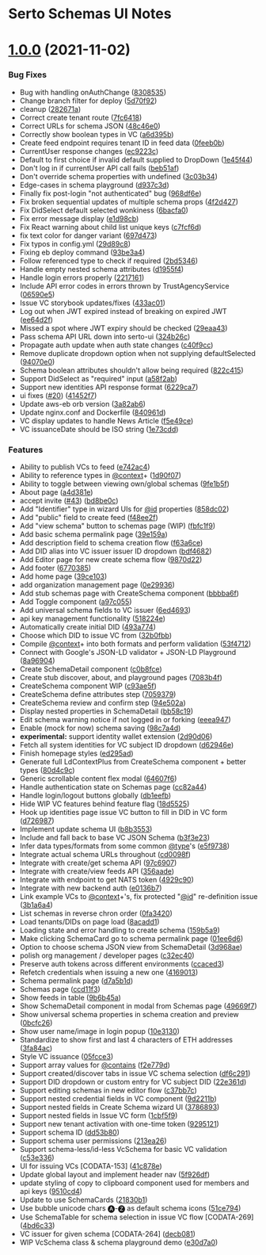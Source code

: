 # Serto Schemas UI Notes

# [1.0.0](https://github.com/SertoID/serto-schemas-ui/compare/...v1.0.0) (2021-11-02)


### Bug Fixes

* Bug with handling onAuthChange ([8308535](https://github.com/SertoID/serto-schemas-ui/commit/8308535c8115fc94767db12cd79a507c90da55ae))
* Change branch filter for deploy ([5d70f92](https://github.com/SertoID/serto-schemas-ui/commit/5d70f92da6b21559f83d9af634bb1b21d321ba77))
* cleanup ([282671a](https://github.com/SertoID/serto-schemas-ui/commit/282671acb859e327800c9515efc94ce1d269a618))
* Correct create tenant route ([7fc6418](https://github.com/SertoID/serto-schemas-ui/commit/7fc6418494c6b3d76ef00040ab2e2f170ccca0cc))
* Correct URLs for schema JSON ([48c46e0](https://github.com/SertoID/serto-schemas-ui/commit/48c46e0643f5f11871964edfacf03f98b6efe686))
* Correctly show boolean types in VC ([a6d395b](https://github.com/SertoID/serto-schemas-ui/commit/a6d395b4272cd88833ff443a9e12c17446803e45))
* Create feed endpoint requires tenant ID in feed data ([0feeb0b](https://github.com/SertoID/serto-schemas-ui/commit/0feeb0ba136ef0566005ee7b4806f116e9c4c664))
* CurrentUser response changes ([ec9223c](https://github.com/SertoID/serto-schemas-ui/commit/ec9223c58148731045b1f632f2c8e5fbfb7eb2be))
* Default to first choice if invalid default supplied to DropDown ([1e45f44](https://github.com/SertoID/serto-schemas-ui/commit/1e45f44541a3a76aef52eb167216b44e5c5b56d1))
* Don't log in if currentUser API call fails ([beb51af](https://github.com/SertoID/serto-schemas-ui/commit/beb51aff5ee85e8fb038b8d5da0820d86b9663f6))
* Don't override schema properties with undefined ([3c03b34](https://github.com/SertoID/serto-schemas-ui/commit/3c03b34966e702800b2b86944928913dbfd3b71d))
* Edge-cases in schema playground ([d937c3d](https://github.com/SertoID/serto-schemas-ui/commit/d937c3d9aacb2eacb5578c6c4b08642c3d67930d))
* Finally fix post-login "not authenticated" bug ([968df6e](https://github.com/SertoID/serto-schemas-ui/commit/968df6e90e3cfd2c30fd9960fb32305627c7fe6e))
* Fix broken sequential updates of multiple schema props ([4f2d427](https://github.com/SertoID/serto-schemas-ui/commit/4f2d4275a480d917fd75287d061674afb712a853))
* Fix DidSelect default selected wonkiness ([6bacfa0](https://github.com/SertoID/serto-schemas-ui/commit/6bacfa090a9ff932b9a80db8494a6e0199d37eba))
* Fix error message display ([e1d98cb](https://github.com/SertoID/serto-schemas-ui/commit/e1d98cba0a5934f5136ab82c91a8f9d392c27e62))
* Fix React warning about child list unique keys ([c7fcf6d](https://github.com/SertoID/serto-schemas-ui/commit/c7fcf6da8f81d6e40dd9acfe06fff901b63e73c0))
* fix text color for danger variant ([697d473](https://github.com/SertoID/serto-schemas-ui/commit/697d4738ef2901cbdb44ed0e9d7d90c4172a124f))
* Fix typos in config.yml ([29d89c8](https://github.com/SertoID/serto-schemas-ui/commit/29d89c8f26c9516273650f48e8cb20ed082e5051))
* Fixing eb deploy command ([93be3a4](https://github.com/SertoID/serto-schemas-ui/commit/93be3a4950407b3ecc6e94caf94b380da795c3a1))
* Follow referenced type to check if required ([2bd5346](https://github.com/SertoID/serto-schemas-ui/commit/2bd534672b2f68921f85e4d86120da1f608b4d33))
* Handle empty nested schema attributes ([d1955f4](https://github.com/SertoID/serto-schemas-ui/commit/d1955f4b19df0788efea5f40aa97accd4660a3b7))
* Handle login errors properly ([2217161](https://github.com/SertoID/serto-schemas-ui/commit/221716153ce21501831c9740194eac4d79e47ac7))
* Include API error codes in errors thrown by TrustAgencyService ([06590e5](https://github.com/SertoID/serto-schemas-ui/commit/06590e54207d1d24d144c8e056ce9c7c71ee7de3))
* Issue VC storybook updates/fixes ([433ac01](https://github.com/SertoID/serto-schemas-ui/commit/433ac019c4356c9d36a93819668602f3bf0ea37d))
* Log out when JWT expired instead of breaking on expired JWT ([ee64d2f](https://github.com/SertoID/serto-schemas-ui/commit/ee64d2f3193d1dccf9a4e225ec875aa42a81a08b))
* Missed a spot where JWT expiry should be checked ([29eaa43](https://github.com/SertoID/serto-schemas-ui/commit/29eaa43d3e813c22ddc5f9d0293dd7b6a7a3ac3f))
* Pass schema API URL down into serto-ui ([324b26c](https://github.com/SertoID/serto-schemas-ui/commit/324b26c46e5498e049f93b1ac0c70f457eba6bd4))
* Propagate auth update when auth state changes ([c40f9cc](https://github.com/SertoID/serto-schemas-ui/commit/c40f9cc11fb15b5a18cfcfb54875741943f426d4))
* Remove duplicate dropdown option when not supplying defaultSelected ([94070e0](https://github.com/SertoID/serto-schemas-ui/commit/94070e03091a5298851088dc30ddf6c59ff38a10))
* Schema boolean attributes shouldn't allow being required ([822c415](https://github.com/SertoID/serto-schemas-ui/commit/822c415b4ea8341904d1d923b3fd818d30187a4e))
* Support DidSelect as "required" input ([a58f2ab](https://github.com/SertoID/serto-schemas-ui/commit/a58f2ab2d5ea28fc4a641bef01880022c087ab39))
* Support new identities API response format ([6229ca7](https://github.com/SertoID/serto-schemas-ui/commit/6229ca79871634c80ec2d92e0051c36bff45a9a2))
* ui fixes ([#20](https://github.com/SertoID/serto-schemas-ui/issues/20)) ([41452f7](https://github.com/SertoID/serto-schemas-ui/commit/41452f7b6a6f43d130e467276773d6124f52ea39))
* Update aws-eb orb version ([3a82ab6](https://github.com/SertoID/serto-schemas-ui/commit/3a82ab615ac4e030297a1607bf59be2404a28b10))
* Update nginx.conf and Dockerfile ([840961d](https://github.com/SertoID/serto-schemas-ui/commit/840961d3726648c2d1630db556fd31c7b28266ec))
* VC display updates to handle News Article ([f5e49ce](https://github.com/SertoID/serto-schemas-ui/commit/f5e49ce8e3126f33a944fde139eea7b70a42789c))
* VC issuanceDate should be ISO string ([1e73cdd](https://github.com/SertoID/serto-schemas-ui/commit/1e73cdd32495261db9aad6db603005f547324e05))


### Features

* Ability to publish VCs to feed ([e742ac4](https://github.com/SertoID/serto-schemas-ui/commit/e742ac4debe9ff62d2ab96f06978c154d36f9124))
* Ability to reference types in [@context](https://github.com/context)+ ([1d90f07](https://github.com/SertoID/serto-schemas-ui/commit/1d90f07204299f9eddb941ef1ae57d19c1685cde))
* Ability to toggle between viewing own/global schemas ([9fe1b5f](https://github.com/SertoID/serto-schemas-ui/commit/9fe1b5fa6e93bb31888eb459b5f3541a0749e967))
* About page ([a4d381e](https://github.com/SertoID/serto-schemas-ui/commit/a4d381eab5455a1e949d8a00dd0f5be1ec80e568))
* accept invite ([#43](https://github.com/SertoID/serto-schemas-ui/issues/43)) ([bd8be0c](https://github.com/SertoID/serto-schemas-ui/commit/bd8be0c4e13807f3f47fa29c5401c8530c200276))
* Add "Identifier" type in wizard UIs for [@id](https://github.com/id) properties ([858dc02](https://github.com/SertoID/serto-schemas-ui/commit/858dc02dcee8e29fea8b58f2df2897792032a729))
* Add "public" field to create feed ([f48ee2f](https://github.com/SertoID/serto-schemas-ui/commit/f48ee2f4ed65b3d4139c687b05ca6697a33a58fa))
* Add "view schema" button to schemas page (WIP) ([fbfc1f9](https://github.com/SertoID/serto-schemas-ui/commit/fbfc1f994a820e3f0c82ba3bec39019aa7489509))
* Add basic schema permalink page ([39e159a](https://github.com/SertoID/serto-schemas-ui/commit/39e159a719f0b8132171f1ea3d4bf5b57d7ac66f))
* Add description field to schema creation flow ([f63a6ce](https://github.com/SertoID/serto-schemas-ui/commit/f63a6ce2cce2f06367ff600468432616023b0491))
* Add DID alias into VC issuer issuer ID dropdown ([bdf4682](https://github.com/SertoID/serto-schemas-ui/commit/bdf4682a7abc1fd8e56653c3f2a7bdb9d33f5e67))
* Add Editor page for new create schema flow ([9870d22](https://github.com/SertoID/serto-schemas-ui/commit/9870d2264a7e9cf15802d6c479d2758e6eca6c9e))
* Add footer ([6770385](https://github.com/SertoID/serto-schemas-ui/commit/67703850b16ad8b71b9d6a82546032ca9fd88d44))
* Add home page ([39ce103](https://github.com/SertoID/serto-schemas-ui/commit/39ce1038de547cafee89205f82078194f165c14e))
* add organization management page ([0e29936](https://github.com/SertoID/serto-schemas-ui/commit/0e2993640f35825a79b424cb91cadf13f76f75e8))
* Add stub schemas page with CreateSchema component ([bbbba6f](https://github.com/SertoID/serto-schemas-ui/commit/bbbba6f7e34e7f08a72c70e1464ed6f3fd13f62d))
* Add Toggle component ([a97c055](https://github.com/SertoID/serto-schemas-ui/commit/a97c0557e478714deb84760f851cb851b9daf444))
* Add universal schema fields to VC issuer ([6ed4693](https://github.com/SertoID/serto-schemas-ui/commit/6ed46936b99e94c778fa2e1e7b6f1702ee1e82d6))
* api key management functionality ([518224e](https://github.com/SertoID/serto-schemas-ui/commit/518224e1543a1fc9e0339492c192275708b3f1f7))
* Automatically create initial DID ([493a774](https://github.com/SertoID/serto-schemas-ui/commit/493a77411f5019b86d09ecac304c9565eb7b6313))
* Choose which DID to issue VC from ([32b0fbb](https://github.com/SertoID/serto-schemas-ui/commit/32b0fbb14377643a98ab6a24b32d2b83ae11d5f0))
* Compile [@context](https://github.com/context)+ into both formats and perform validation ([53f4712](https://github.com/SertoID/serto-schemas-ui/commit/53f4712dd3d8819ebb5fc23776482b135a40659f))
* Connect with Google's JSON-LD validator + JSON-LD Playground ([8a96904](https://github.com/SertoID/serto-schemas-ui/commit/8a969044c292acbdf2bdc6da39e13cc7479ec69b))
* Create SchemaDetail component ([c0b8fce](https://github.com/SertoID/serto-schemas-ui/commit/c0b8fce5efac344e72457defcd87c77cdb1f4e61))
* Create stub discover, about, and playground pages ([7083b4f](https://github.com/SertoID/serto-schemas-ui/commit/7083b4f17dbaea2c28ad73fbd4056949686b2f0a))
* CreateSchema component WIP ([c93ae5f](https://github.com/SertoID/serto-schemas-ui/commit/c93ae5fc8343e34d88d955f74df0fb56fca10267))
* CreateSchema define attributes step ([7059379](https://github.com/SertoID/serto-schemas-ui/commit/7059379ead9eabfb8cb4a39f54aa1de1deee8ab2))
* CreateSchema review and confirm step ([94e502a](https://github.com/SertoID/serto-schemas-ui/commit/94e502a415b2506e1841aa55c1f8411f37038684))
* Display nested properties in SchemaDetail ([bb58c19](https://github.com/SertoID/serto-schemas-ui/commit/bb58c19a7001d37f8d30ae12a2b61c1ef173df18))
* Edit schema warning notice if not logged in or forking ([eeea947](https://github.com/SertoID/serto-schemas-ui/commit/eeea947a3e1835e04c8ce7cab965987c6e9c8405))
* Enable (mock for now) schema saving ([98c7a4d](https://github.com/SertoID/serto-schemas-ui/commit/98c7a4de50d2945a5cabd5ddb7178e21359488bb))
* **experimental:** support identity wallet extension ([2d90d06](https://github.com/SertoID/serto-schemas-ui/commit/2d90d062cebe6e7924102e89cdd5502dcd63ccaf))
* Fetch all system identities for VC subject ID dropdown ([d62946e](https://github.com/SertoID/serto-schemas-ui/commit/d62946ec334ade433d130df14ec2fd3634b7e2d5))
* Finish homepage styles ([ed295ad](https://github.com/SertoID/serto-schemas-ui/commit/ed295ada93c446b90cc7c4c6ae216720f62144c3))
* Generate full LdContextPlus from CreateSchema component + better types ([80d4c9c](https://github.com/SertoID/serto-schemas-ui/commit/80d4c9cc7587eb5fd1d0df8ba47fa86022a77475))
* Generic scrollable content flex modal ([64607f6](https://github.com/SertoID/serto-schemas-ui/commit/64607f627e23d52c2250fe8256306d1129633bd6))
* Handle authentication state on Schemas page ([cc82a44](https://github.com/SertoID/serto-schemas-ui/commit/cc82a44f403c2133517c60dbb1afc283ce8ae0d3))
* Handle login/logout buttons globally ([db1eefb](https://github.com/SertoID/serto-schemas-ui/commit/db1eefbb3ae95591dcb050cc0d974262c4b3f780))
* Hide WIP VC features behind feature flag ([18d5525](https://github.com/SertoID/serto-schemas-ui/commit/18d5525421f42f746d81447d73691c7f78ac0904))
* Hook up identities page issue VC button to fill in DID in VC form ([d726987](https://github.com/SertoID/serto-schemas-ui/commit/d726987c8ed9f63753f3694437961e5651846811))
* Implement update schema UI ([b8b3553](https://github.com/SertoID/serto-schemas-ui/commit/b8b35532e845bfff5359bcde0a0e1a983b35e09c))
* Include and fall back to base VC JSON Schema ([b3f3e23](https://github.com/SertoID/serto-schemas-ui/commit/b3f3e23f339aec83118d9fdd15f0754e6e60ba55))
* Infer data types/formats from some common [@type](https://github.com/type)'s ([e5f9738](https://github.com/SertoID/serto-schemas-ui/commit/e5f9738d42b1d4284286581c0fb3828270e2d9e2))
* Integrate actual schema URLs throughout ([cd0098f](https://github.com/SertoID/serto-schemas-ui/commit/cd0098fc5b0ab732d1b623c0bd42ab5cdeb3b8a5))
* Integrate with create/get schema API ([97c6907](https://github.com/SertoID/serto-schemas-ui/commit/97c6907ee7bdce9a2469d0b8fc1489d458e52c21))
* Integrate with create/view feeds API ([356aade](https://github.com/SertoID/serto-schemas-ui/commit/356aade7db56fc60608db6f41662d8234b1f0faf))
* Integrate with endpoint to get NATS token ([4929c90](https://github.com/SertoID/serto-schemas-ui/commit/4929c90387b0f70c1a3dd38790c2b982e5380b6f))
* Integrate with new backend auth ([e0136b7](https://github.com/SertoID/serto-schemas-ui/commit/e0136b7bf01b15bb98a1b10124cb56ea4c4bbcaf))
* Link example VCs to [@context](https://github.com/context)+'s, fix protected "[@id](https://github.com/id)" re-definition issue ([3b1a6a4](https://github.com/SertoID/serto-schemas-ui/commit/3b1a6a4e53d0602c1d55cd0e5ed9cc5eebf7d436))
* List schemas in reverse chron order ([0fa3420](https://github.com/SertoID/serto-schemas-ui/commit/0fa34207876357e756c6f415a4c2b234920d2285))
* Load tenants/DIDs on page load ([8acadd1](https://github.com/SertoID/serto-schemas-ui/commit/8acadd17b1d58326ce02ba41b8a89de9488d1980))
* Loading state and error handling to create schema ([159b5a9](https://github.com/SertoID/serto-schemas-ui/commit/159b5a9f56360dadf5a521d54c586547d11dadd2))
* Make clicking SchemaCard go to schema permalink page ([01ee6d6](https://github.com/SertoID/serto-schemas-ui/commit/01ee6d6b4e19e26e7b73f77fb0a7bc3addc33799))
* Option to choose schema JSON view from SchemaDetail ([3d968ae](https://github.com/SertoID/serto-schemas-ui/commit/3d968aec80256b0182e0a3f203277fb6eb69a758))
* polish org management / developer pages ([c32ec40](https://github.com/SertoID/serto-schemas-ui/commit/c32ec40ad1072acfd14ba9588283a083704c4669))
* Preserve auth tokens across different environments ([ccaced3](https://github.com/SertoID/serto-schemas-ui/commit/ccaced37e93c2c7f658a3e5f3b81deae7f2f28e0))
* Refetch credentials when issuing a new one ([4169013](https://github.com/SertoID/serto-schemas-ui/commit/4169013db1fb56d6ab417e3857e9e7d2e030276d))
* Schema permalink page ([d7a5b1d](https://github.com/SertoID/serto-schemas-ui/commit/d7a5b1dfbd424740ac4311fcb556a53d7c631b11))
* Schemas page ([ccd11f3](https://github.com/SertoID/serto-schemas-ui/commit/ccd11f36294551b031822ca4050be2efd34eb198))
* Show feeds in table ([9b6b45a](https://github.com/SertoID/serto-schemas-ui/commit/9b6b45ae19212a2a4d181e5cca85ef2d831621ad))
* Show SchemaDetail component in modal from Schemas page ([49669f7](https://github.com/SertoID/serto-schemas-ui/commit/49669f74f2927993bb0b55ed50607e6ae1ff3858))
* Show universal schema properties in schema creation and preview ([0bcfc26](https://github.com/SertoID/serto-schemas-ui/commit/0bcfc26c5b9816b36983b9bc2124bd160424cd70))
* Show user name/image in login popup ([10e3130](https://github.com/SertoID/serto-schemas-ui/commit/10e31302ae9d2d639dcadc6d848b5d880c9b263f))
* Standardize to show first and last 4 characters of ETH addresses ([3fa84ac](https://github.com/SertoID/serto-schemas-ui/commit/3fa84ac1116c0c9c73d23f82976ea65c98e538d7))
* Style VC issuance ([05fcce3](https://github.com/SertoID/serto-schemas-ui/commit/05fcce3c559810d76880a60ebcc41404ab2f8f09))
* Support array values for [@contains](https://github.com/contains) ([f2e779d](https://github.com/SertoID/serto-schemas-ui/commit/f2e779dc871be9cb24b5288b872810482fa514f6))
* Support created/discover tabs in issue VC schema selection ([df6c291](https://github.com/SertoID/serto-schemas-ui/commit/df6c291f3d38ee61496e0aa785c5b97e3482f533))
* Support DID dropdown or custom entry for VC subject DID ([22e361d](https://github.com/SertoID/serto-schemas-ui/commit/22e361d175e49a18107bea34187f4d09f43a5ec6))
* Support editing schemas in new editor flow ([c37bb7c](https://github.com/SertoID/serto-schemas-ui/commit/c37bb7c6d9cdfdbc0cdb7178be0bbb1d3ea1ca6c))
* Support nested credential fields in VC component ([9d2211b](https://github.com/SertoID/serto-schemas-ui/commit/9d2211bc991bf07aafb0e6072f28c1a512f0b849))
* Support nested fields in Create Schema wizard UI ([3786893](https://github.com/SertoID/serto-schemas-ui/commit/37868937fbe4cea36f8b61adfd0569ffa60b53ef))
* Support nested fields in Issue VC form ([1cbf5f9](https://github.com/SertoID/serto-schemas-ui/commit/1cbf5f9b5163f76807f889f683738ada31c7261a))
* Support new tenant activation with one-time token ([9295121](https://github.com/SertoID/serto-schemas-ui/commit/9295121501321f3c6e38a3d3fe4b880dde31fab4))
* Support schema ID ([dd53b80](https://github.com/SertoID/serto-schemas-ui/commit/dd53b80c80324643631de3a9a9a55f7478bdaca5))
* Support schema user permissions ([213ea26](https://github.com/SertoID/serto-schemas-ui/commit/213ea26c438543054a3186944a66843705cf5988))
* Support schema-less/id-less VcSchema for basic VC validation ([c53e336](https://github.com/SertoID/serto-schemas-ui/commit/c53e336cd9b2221c4a6987b0419acdc5785c98d8))
* UI for issuing VCs [CODATA-153] ([41c878e](https://github.com/SertoID/serto-schemas-ui/commit/41c878e161bed2a84b5562da7b394edf0e9a64d2))
* Update global layout and implement header nav ([5f926df](https://github.com/SertoID/serto-schemas-ui/commit/5f926df681c10050133c0c872f05c3a02c835da0))
* update styling of copy to clipboard component used for members and api keys ([9510cd4](https://github.com/SertoID/serto-schemas-ui/commit/9510cd49a667b97612fab2067fe1cb5c258985de))
* Update to use SchemaCards ([21830b1](https://github.com/SertoID/serto-schemas-ui/commit/21830b137903ffad89cb8e626d7775c9b8514cd6))
* Use bubble unicode chars 🅐-🅩 as default schema icons ([51ce794](https://github.com/SertoID/serto-schemas-ui/commit/51ce794d15b8fadecee928b8890c228685fc6370))
* Use SchemaTable for schema selection in issue VC flow [CODATA-269] ([4bd6c33](https://github.com/SertoID/serto-schemas-ui/commit/4bd6c33661a95e21068f99c1d7347de1424c787d))
* VC issuer for given schema [CODATA-264] ([decb081](https://github.com/SertoID/serto-schemas-ui/commit/decb081ccada3df419f891ef490287598c12508d))
* WIP VcSchema class & schema playground demo ([e30d7a0](https://github.com/SertoID/serto-schemas-ui/commit/e30d7a078c0a04a9f4ebd74714adb8ea40708263))
